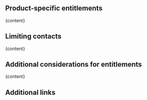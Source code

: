 

## Product-specific entitlements
{content}

## Limiting contacts
{content}

## Additional considerations for entitlements
{content}

## Additional links

